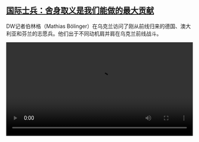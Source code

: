 <!--1695820623000-->
[国际士兵：舍身取义是我们能做的最大贡献](https://www.dw.com/zh/%E5%9B%BD%E9%99%85%E5%A3%AB%E5%85%B5%EF%BC%9A%E8%88%8D%E8%BA%AB%E5%8F%96%E4%B9%89%E6%98%AF%E6%88%91%E4%BB%AC%E8%83%BD%E5%81%9A%E7%9A%84%E6%9C%80%E5%A4%A7%E8%B4%A1%E7%8C%AE/a-66938516)
------

<p>DW记者伯林格（Mathias Bölinger）在乌克兰访问了刚从前线归来的德国、澳大利亚和芬兰的志愿兵。他们出于不同动机肩并肩在乌克兰前线战斗。</small></p><video src="https://tvdownloaddw-a.akamaihd.net/dwtv_video/flv/vdt_zh/2023/bchi230927_001_fremdregionwide_01r_AVC_1280x720.mp4" controls style="width:100%"></video>
